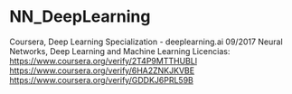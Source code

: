 # NN_DeepLearning
Coursera, Deep Learning Specialization - deeplearning.ai 09/2017
Neural Networks, Deep Learning and Machine Learning 
Licencias: 
https://www.coursera.org/verify/2T4P9MTTHUBLl  
https://www.coursera.org/verify/6HA2ZNKJKVBE  
https://www.coursera.org/verify/GDDKJ6PRL59B 
